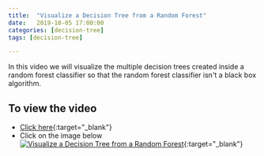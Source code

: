 ```yaml
---
title:  "Visualize a Decision Tree from a Random Forest"
date:   2019-10-05 17:00:00
categories: [decision-tree]
tags: [decision-tree]

---
```


In this video we will visualize the multiple decision trees created inside a random forest classifier so that the random forest classifier isn't a black box algorithm.

## To view the video
* [Click here](https://youtu.be/SMGEmCOUBUw){:target="_blank"}
* Click on the image below
[![Visualize a Decision Tree from a Random Forest](http://img.youtube.com/vi/SMGEmCOUBUw/0.jpg)](http://www.youtube.com/watch?v=SMGEmCOUBUw){:target="_blank"}
